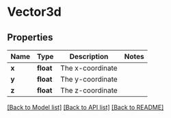 # Vector3d

## Properties
Name | Type | Description | Notes
------------ | ------------- | ------------- | -------------
**x** | **float** | The x-coordinate | 
**y** | **float** | The y-coordinate | 
**z** | **float** | The z-coordinate | 

[[Back to Model list]](../README.md#documentation-for-models) [[Back to API list]](../README.md#documentation-for-api-endpoints) [[Back to README]](../README.md)


